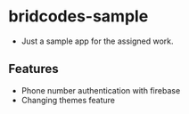 # bridcodes-sample

* Just a sample app for the assigned work.

## Features
* Phone number authentication with firebase
* Changing themes feature
